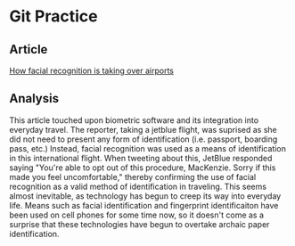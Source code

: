 # Git Practice

## Article
[How facial recognition is taking over airports](https://www.cnn.com/travel/article/airports-facial-recognition/index.html)

## Analysis
This article touched upon biometric software and its integration into everyday travel. The reporter, taking a jetblue flight, was suprised as she did not need to present any form of identification (i.e. passport, boarding pass, etc.) Instead, facial recognition was used as a means of identification in this international flight. When tweeting about this, JetBlue responded saying "You're able to opt out of this procedure, MacKenzie. Sorry if this made you feel uncomfortable," thereby confirming the use of facial recognition as a valid method of identification in traveling. This seems almost inevitable, as technology has begun to creep its way into everyday life. Means such as facial identification and fingerprint identificaiton have been used on cell phones for some time now, so it doesn't come as a surprise that these technologies have begun to overtake archaic paper identification. 
